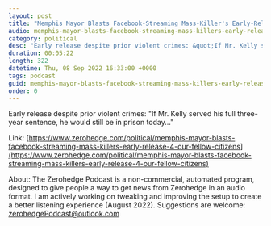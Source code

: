 ```yaml
---
layout: post
title: "Memphis Mayor Blasts Facebook-Streaming Mass-Killer's Early-Release: &quot;4 Of Our Fellow Citizens Would Still Be Alive&quot;"
audio: memphis-mayor-blasts-facebook-streaming-mass-killers-early-release-4-our-fellow-citizens-1
category: political
desc: "Early release despite prior violent crimes: &quot;If Mr. Kelly served his full three-year sentence, he would still be in prison today...&quot; "
duration: 00:05:22
length: 322
datetime: Thu, 08 Sep 2022 16:33:00 +0000
tags: podcast
guid: memphis-mayor-blasts-facebook-streaming-mass-killers-early-release-4-our-fellow-citizens-0
order: 0
---
```

Early release despite prior violent crimes: &quot;If Mr. Kelly served his full three-year sentence, he would still be in prison today...&quot; 

Link: [https://www.zerohedge.com/political/memphis-mayor-blasts-facebook-streaming-mass-killers-early-release-4-our-fellow-citizens](https://www.zerohedge.com/political/memphis-mayor-blasts-facebook-streaming-mass-killers-early-release-4-our-fellow-citizens)

About: The Zerohedge Podcast is a non-commercial, automated program, designed to give people a way to get news from Zerohedge in an audio format.  I am actively working on tweaking and improving the setup to create a better listening experience (August 2022).  Suggestions are welcome: [zerohedgePodcast@outlook.com](mailto:zerohedgePodcast@outlook.com)